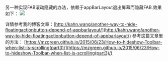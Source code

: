 另一种实现FAB滚动隐藏的办法，依赖于appBarLayout退出屏幕而隐藏FAB.效果如下：
![](http://7xpchz.com1.z0.glb.clouddn.com/2016-2-6-001.gif)

详情参考我的博客文章：[http://kahn.wang/another-way-to-hide-floatingactionbutton-depend-of-appbarlayout/](http://kahn.wang/another-way-to-hide-floatingactionbutton-depend-of-appbarlayout/)
参考这篇文章里的方法：
[https://mzgreen.github.io/2015/06/23/How-to-hideshow-Toolbar-when-list-is-scrolling(part3)/](https://mzgreen.github.io/2015/06/23/How-to-hideshow-Toolbar-when-list-is-scrolling(part3)/)